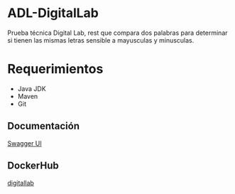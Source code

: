 # ADL-DigitalLab
Prueba técnica Digital Lab, rest que compara dos palabras para determinar si tienen las mismas letras sensible a mayusculas y minusculas.

# Requerimientos

* Java JDK
* Maven
* Git

## Documentación 

[Swagger UI](http://localhost:8080/swagger-ui.html#/)

## DockerHub

[digitallab](https://hub.docker.com/repository/docker/jsebastianc/adl-digitallab)

